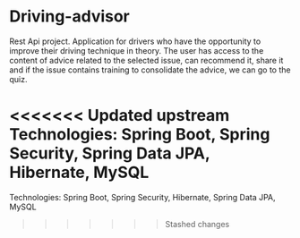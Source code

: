 # Driving-advisor
Rest Api project. Application for drivers who have the opportunity to improve their driving technique in theory. The user has access to the content of advice related to the selected issue, can recommend it, share it and if the issue contains training to consolidate the advice, we can go to the quiz.

<<<<<<< Updated upstream
Technologies: Spring Boot, Spring Security, Spring Data JPA, Hibernate, MySQL
=======
Technologies: Spring Boot, Spring Security, Hibernate, Spring Data JPA, MySQL
>>>>>>> Stashed changes

